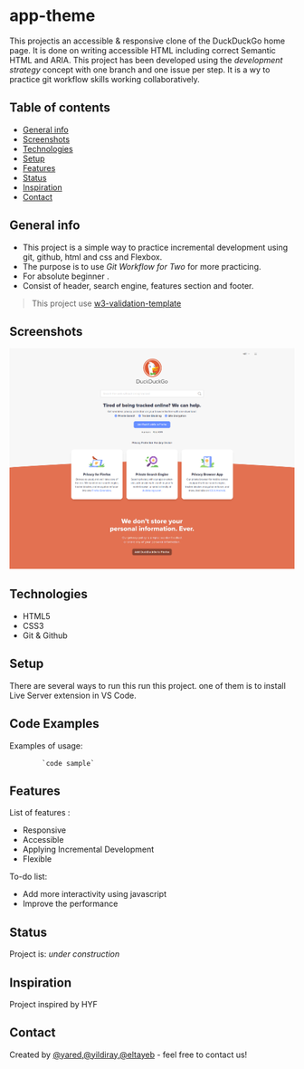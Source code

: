 # app-theme

 This projectis an accessible & responsive clone of the DuckDuckGo home page.
 It is done on writing accessible HTML including correct Semantic HTML and ARIA. 
This project has been developed using the _development strategy_ concept with one branch and one issue per step.
It is a wy to practice git workflow skills working collaboratively.
## Table of contents
* [General info](#general-info)
* [Screenshots](#screenshots)
* [Technologies](#technologies)
* [Setup](#setup)
* [Features](#features)
* [Status](#status)
* [Inspiration](#inspiration)
* [Contact](#contact)

## General info
 - This project is a simple way to practice incremental development using git, github, html and css and Flexbox.
- The purpose is to use  _Git Workflow for Two_ for more practicing.
- For absolute beginner .
- Consist of header, search engine, features section and footer.
> This project use [w3-validation-template](https://github.com/HackYourFutureBelgium/w3-validation-template)

## Screenshots
![Example screenshot](./images/Duck-screenshot-1-06.png)

## Technologies
* HTML5
* CSS3
* Git & Github

## Setup
There are several ways to run this run this project. one of them is to install Live Server extension in VS Code.

## Code Examples
Examples of usage:

            `code sample`

## Features
List of features :

* Responsive
* Accessible
* Applying Incremental Development 
* Flexible

To-do list:
* Add more interactivity using javascript
* Improve the performance

## Status
Project is: _under construction_

## Inspiration
Project inspired by  HYF


## Contact
Created by [@yared](https://github.com/yaredyilma),[@yildiray](https://github.com/yildiraykoyuncu),[@eltayeb](https://github.com/Eltayeb-Elgaali) - feel free to contact us!